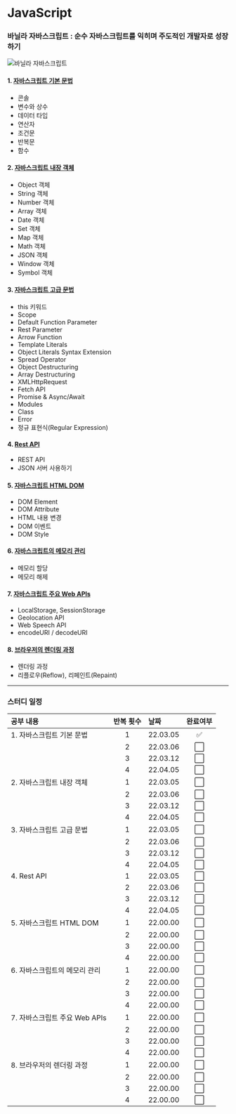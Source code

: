# JavaScript

### 바닐라 자바스크립트 : 순수 자바스크립트를 익히며 주도적인 개발자로 성장하기

![바닐라 자바스크립트](https://user-images.githubusercontent.com/100753621/156423528-cbfa00b6-3f1a-4bb6-af3d-a11f0b9a8730.jpg)

#### 1. [자바스크립트 기본 문법](./01%20%EC%9E%90%EB%B0%94%EC%8A%A4%ED%81%AC%EB%A6%BD%ED%8A%B8%20%EA%B8%B0%EB%B3%B8%20%EB%AC%B8%EB%B2%95.md)

- 콘솔
- 변수와 상수
- 데이터 타입
- 연산자
- 조건문
- 반복문
- 함수

#### 2. [자바스크립트 내장 객체](./02%20%EC%9E%90%EB%B0%94%EC%8A%A4%ED%81%AC%EB%A6%BD%ED%8A%B8%20%EB%82%B4%EC%9E%A5%20%EA%B0%9D%EC%B2%B4.md)

- Object 객체
- String 객체
- Number 객체
- Array 객체
- Date 객체
- Set 객체
- Map 객체
- Math 객체
- JSON 객체
- Window 객체
- Symbol 객체

#### 3. [자바스크립트 고급 문법](./03%20%EC%9E%90%EB%B0%94%EC%8A%A4%ED%81%AC%EB%A6%BD%ED%8A%B8%20%EA%B3%A0%EA%B8%89%20%EB%AC%B8%EB%B2%95.md)

- this 키워드
- Scope
- Default Function Parameter
- Rest Parameter
- Arrow Function
- Template Literals
- Object Literals Syntax Extension
- Spread Operator
- Object Destructuring
- Array Destructuring
- XMLHttpRequest
- Fetch API
- Promise & Async/Await
- Modules
- Class
- Error
- 정규 표현식(Regular Expression)

#### 4. [Rest API](./04%20Rest%20API.md)

- REST API
- JSON 서버 사용하기

#### 5. [자바스크립트 HTML DOM](./05%20%EC%9E%90%EB%B0%94%EC%8A%A4%ED%81%AC%EB%A6%BD%ED%8A%B8%20HTML%20DOM.md)

- DOM Element
- DOM Attribute
- HTML 내용 변경
- DOM 이벤트
- DOM Style

#### 6. [자바스크립트의 메모리 관리](./06%20%EC%9E%90%EB%B0%94%EC%8A%A4%ED%81%AC%EB%A6%BD%ED%8A%B8%EC%9D%98%20%EB%A9%94%EB%AA%A8%EB%A6%AC%20%EA%B4%80%EB%A6%AC.md)

- 메모리 할당
- 메모리 해제

#### 7. [자바스크립트 주요 Web APIs](./07%20%EC%9E%90%EB%B0%94%EC%8A%A4%ED%81%AC%EB%A6%BD%ED%8A%B8%20%EC%A3%BC%EC%9A%94%20Web%20APIs.md)

- LocalStorage, SessionStorage
- Geolocation API
- Web Speech API
- encodeURI / decodeURI

#### 8. [브라우저의 렌더링 과정](./08%20%EB%B8%8C%EB%9D%BC%EC%9A%B0%EC%A0%80%EC%9D%98%20%EB%A0%8C%EB%8D%94%EB%A7%81%20%EA%B3%BC%EC%A0%95.md)

- 렌더링 과정
- 리플로우(Reflow), 리페인트(Repaint)

---

### 스터디 일정

| 공부 내용                     | 반복 횟수 | 날짜     | 완료여부 |
| :---------------------------- | :-------: | :------- | :-------: |
| 1. 자바스크립트 기본 문법     |     1     | 22.03.05 | :white_check_mark: |
|                               |     2     | 22.03.06 | :white_large_square: |
|                               |     3     | 22.03.12 | :white_large_square: |
|                               |     4     | 22.04.05 | :white_large_square: |
| 2. 자바스크립트 내장 객체     |     1     | 22.03.05 | :white_large_square: |
|                               |     2     | 22.03.06 | :white_large_square: |
|                               |     3     | 22.03.12 | :white_large_square: |
|                               |     4     | 22.04.05 | :white_large_square: |
| 3. 자바스크립트 고급 문법     |     1     | 22.03.05 | :white_large_square: |
|                               |     2     | 22.03.06 | :white_large_square: |
|                               |     3     | 22.03.12 | :white_large_square: |
|                               |     4     | 22.04.05 | :white_large_square: |
| 4. Rest API                   |     1     | 22.03.05 | :white_large_square: |
|                               |     2     | 22.03.06 | :white_large_square: |
|                               |     3     | 22.03.12 | :white_large_square: |
|                               |     4     | 22.04.05 | :white_large_square: |
| 5. 자바스크립트 HTML DOM      |     1     | 22.00.00 | :white_large_square: |
|                               |     2     | 22.00.00 | :white_large_square: |
|                               |     3     | 22.00.00 | :white_large_square: |
|                               |     4     | 22.00.00 | :white_large_square: |
| 6. 자바스크립트의 메모리 관리 |     1     | 22.00.00 | :white_large_square: |
|                               |     2     | 22.00.00 | :white_large_square: |
|                               |     3     | 22.00.00 | :white_large_square: |
|                               |     4     | 22.00.00 | :white_large_square: |
| 7. 자바스크립트 주요 Web APIs |     1     | 22.00.00 | :white_large_square: |
|                               |     2     | 22.00.00 | :white_large_square: |
|                               |     3     | 22.00.00 | :white_large_square: |
|                               |     4     | 22.00.00 | :white_large_square: |
| 8. 브라우저의 렌더링 과정     |     1     | 22.00.00 | :white_large_square: |
|                               |     2     | 22.00.00 | :white_large_square: |
|                               |     3     | 22.00.00 | :white_large_square: |
|                               |     4     | 22.00.00 | :white_large_square: |

